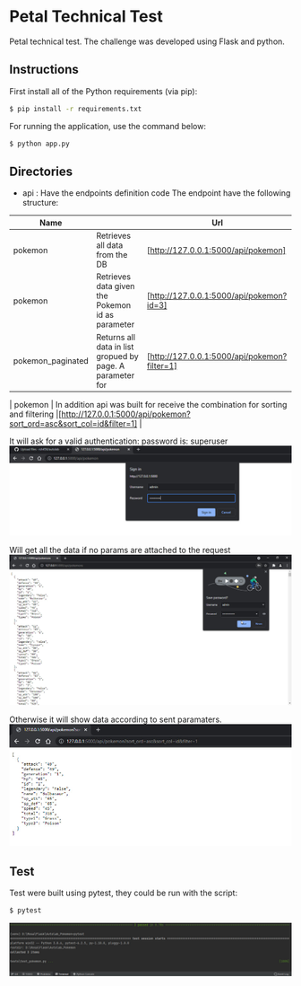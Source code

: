 # Petal Technical Test
Petal technical test. The challenge was developed using Flask and python.

## Instructions

First install all of the Python requirements (via pip):

```sh
$ pip install -r requirements.txt
```

For running the application, use the command below:
```sh
$ python app.py
```

## Directories

- api : Have the endpoints definition code
    The endpoint have the following structure:

| Name |  |Url |
| ------ | ---|------ |
| pokemon |Retrieves all data from the DB |[http://127.0.0.1:5000/api/pokemon] |
| pokemon |Retrieves data given the Pokemon id as parameter |[http://127.0.0.1:5000/api/pokemon?id=3] |
| pokemon_paginated | Returns all data in list gropued by page. A parameter for  |[http://127.0.0.1:5000/api/pokemon?filter=1] |


| pokemon | In addition api was built for receive the combination for sorting and filtering |[http://127.0.0.1:5000/api/pokemon?sort_ord=asc&sort_col=id&filter=1] |

It will ask for a valid authentication:
password is: superuser 
![](https://github.com/rsh456/autolab/blob/main/api_auth.jpg)

Will get all the data if no params are attached to the request
![](https://github.com/rsh456/autolab/blob/main/api_noparams.jpg)

Otherwise it will show data according to sent paramaters.
![](https://github.com/rsh456/autolab/blob/main/api_filter.jpg)


## Test
Test were built using pytest, they could be run with the script:
```sh
$ pytest
```
![](https://github.com/rsh456/autolab/blob/main/pytest.jpg)

